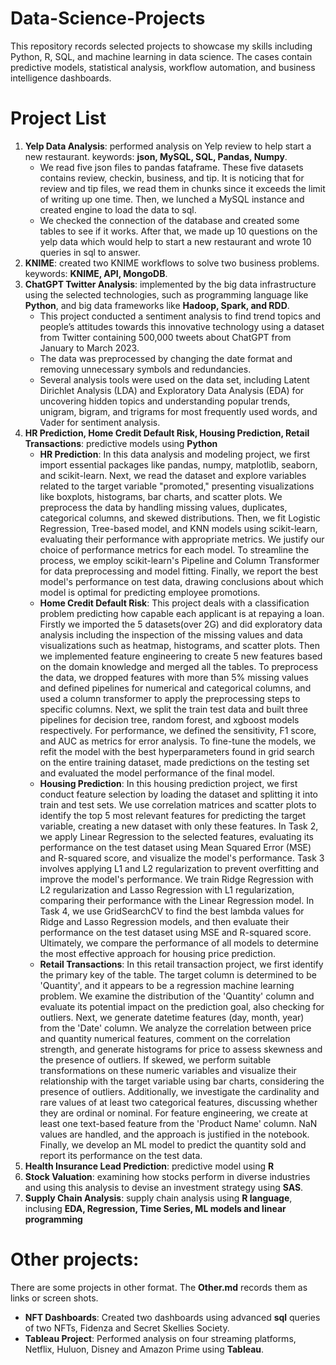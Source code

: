 # Data-Science-Projects
This repository records selected projects to showcase my skills including Python, R, SQL, and machine learning in data science. The cases contain predictive models, statistical analysis, workflow automation, and business intelligence dashboards. 

# Project List
1. **Yelp Data Analysis**: performed analysis on Yelp review to help start a new restaurant. keywords: **json, MySQL, SQL, Pandas, Numpy**.
   - We read five json files to pandas fataframe. These five datasets contains review, checkin, business, and tip. It is noticing that for review and tip files, we read them in chunks since it exceeds the limit of writing up one time. Then, we lunched a MySQL instance and created engine to load the data to sql.
   - We checked the connection of the database and created some tables to see if it works. After that, we made up 10 questions on the yelp data which would help to start a new restaurant and wrote 10 queries in sql to answer.
2. **KNIME**: created two KNIME workflows to solve two business problems. keywords: **KNIME, API, MongoDB**.
3. **ChatGPT Twitter Analysis**: implemented by the big data infrastructure using the selected technologies, such as programming language like **Python**, and big data frameworks like **Hadoop, Spark, and RDD**.
   - This project conducted a sentiment analysis to find trend topics and people’s attitudes towards this innovative technology using a dataset from Twitter containing 500,000 tweets about ChatGPT from January to March 2023.
   - The data was preprocessed by changing the date format and removing unnecessary symbols and redundancies.
   - Several analysis tools were used on the data set, including Latent Dirichlet Analysis (LDA) and Exploratory Data Analysis (EDA) for uncovering hidden topics and understanding popular trends, unigram, bigram, and trigrams for most frequently used words, and Vader for sentiment analysis. 
4. **HR Prediction, Home Credit Default Risk, Housing Prediction, Retail Transactions**: predictive models using **Python**
   - **HR Prediction**: In this data analysis and modeling project, we first import essential packages like pandas, numpy, matplotlib, seaborn, and scikit-learn. Next, we read the dataset and explore variables related to the target variable "promoted," presenting visualizations like boxplots, histograms, bar charts, and scatter plots. We preprocess the data by handling missing values, duplicates, categorical columns, and skewed distributions. Then, we fit Logistic Regression, Tree-based model, and KNN models using scikit-learn, evaluating their performance with appropriate metrics. We justify our choice of performance metrics for each model. To streamline the process, we employ scikit-learn's Pipeline and Column Transformer for data preprocessing and model fitting. Finally, we report the best model's performance on test data, drawing conclusions about which model is optimal for predicting employee promotions.
   - **Home Credit Default Risk**: This project deals with a classification problem predicting how capable each applicant is at repaying a loan. Firstly we imported the 5 datasets(over 2G) and did exploratory data analysis including the inspection of the missing values and data visualizations such as heatmap, histograms, and scatter plots. Then we implemented feature engineering to create 5 new features based on the domain knowledge and merged all the tables. To preprocess the data, we dropped features with more than 5% missing values and defined pipelines for numerical and categorical columns, and used a column transformer to apply the preprocessing steps to specific columns. Next, we split the train test data and built three pipelines for decision tree, random forest, and xgboost models respectively. For performance, we defined the sensitivity, F1 score, and AUC as metrics for error analysis. To fine-tune the models, we refit the model with the best hyperparameters found in grid search on the entire training dataset, made predictions on the testing set and evaluated the model performance of the final model.
   - **Housing Prediction**: In this housing prediction project, we first conduct feature selection by loading the dataset and splitting it into train and test sets. We use correlation matrices and scatter plots to identify the top 5 most relevant features for predicting the target variable, creating a new dataset with only these features. In Task 2, we apply Linear Regression to the selected features, evaluating its performance on the test dataset using Mean Squared Error (MSE) and R-squared score, and visualize the model's performance. Task 3 involves applying L1 and L2 regularization to prevent overfitting and improve the model's performance. We train Ridge Regression with L2 regularization and Lasso Regression with L1 regularization, comparing their performance with the Linear Regression model. In Task 4, we use GridSearchCV to find the best lambda values for Ridge and Lasso Regression models, and then evaluate their performance on the test dataset using MSE and R-squared score. Ultimately, we compare the performance of all models to determine the most effective approach for housing price prediction.
   - **Retail Transactions**: In this retail transaction project, we first identify the primary key of the table. The target column is determined to be 'Quantity', and it appears to be a regression machine learning problem. We examine the distribution of the 'Quantity' column and evaluate its potential impact on the prediction goal, also checking for outliers. Next, we generate datetime features (day, month, year) from the 'Date' column. We analyze the correlation between price and quantity numerical features, comment on the correlation strength, and generate histograms for price to assess skewness and the presence of outliers. If skewed, we perform suitable transformations on these numeric variables and visualize their relationship with the target variable using bar charts, considering the presence of outliers. Additionally, we investigate the cardinality and rare values of at least two categorical features, discussing whether they are ordinal or nominal. For feature engineering, we create at least one text-based feature from the 'Product Name' column. NaN values are handled, and the approach is justified in the notebook. Finally, we develop an ML model to predict the quantity sold and report its performance on the test data.
5. **Health Insurance Lead Prediction**: predictive model using **R**
6. **Stock Valuation**: examining how stocks perform in diverse industries and using this analysis to devise an investment strategy using **SAS**.
7. **Supply Chain Analysis**: supply chain analysis using **R language**, inclusing **EDA, Regression, Time Series, ML models and linear programming**

# Other projects:
There are some projects in other format. The **Other.md** records them as links or screen shots.
- **NFT Dashboards**: Created two dashboards using advanced **sql** queries of two NFTs, Fidenza and Secret Skellies Society. 
- **Tableau Project**: Performed analysis on four streaming platforms, Netflix, Huluon, Disney and Amazon Prime using **Tableau**.
